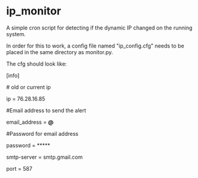 # ip_monitor
A simple cron script for detecting if the dynamic IP changed on the running system.

In order for this to work, a config file named "ip_config.cfg" needs to be placed in the same directory as monitor.py.

The cfg should look like:

[info]

\# old or current ip

ip = 76.28.16.85

\#Email address to send the alert

email_address = ****@****

\#Password for email address

password = ***** 

smtp-server = smtp.gmail.com

port = 587
